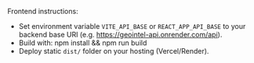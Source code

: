 Frontend instructions:
- Set environment variable `VITE_API_BASE` or `REACT_APP_API_BASE` to your backend base URI (e.g. https://geointel-api.onrender.com/api).
- Build with: npm install && npm run build
- Deploy static `dist/` folder on your hosting (Vercel/Render).
